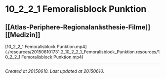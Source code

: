 # 10_2_2_1 Femoralisblock Punktion
 [[Atlas-Periphere-Regionalanästhesie-Filme]] [[Medizin]] 
---



[10\_2\_2\_1 Femoralisblock Punktion.mp4](./resources/201506101731.2_10_2_2_1_Femoralisblock_Punktion.resources/10_2_2_1 Femoralisblock Punktion.mp4)

---

_Created at 20150610._
_Last updated at 20150610._



